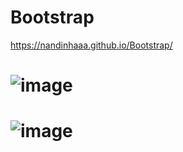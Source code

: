 # Bootstrap

https://nandinhaaa.github.io/Bootstrap/

# ![image](https://user-images.githubusercontent.com/91507393/202322723-25f856d8-a409-41b1-9b69-f95c05af3c69.png)
# ![image](https://user-images.githubusercontent.com/91507393/202322763-12f1be46-17a0-4879-82b2-94d7df6a391d.png)
